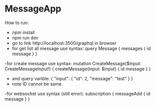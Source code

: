 # MessageApp


How to run:
- npm install
- npm run dev
- go to link http://localhost:3500/graphql in browser
- for get list all message use syntax:
query Message {
  messages {
    id
    message
  }
}

-for create message use syntax:
mutation CreateMessage($input: CreateMessageInput!) {
  createMessage(input: $input) {
    id
    message 
  }
}

- and query varible:
{
  "input": {
    "id": 2,
    "message": "test"
  }
}
- note ID cannot be same.

-for websocket use syntax (still error):
subscription {
  messageAdd {
    id
    message
  }
}

